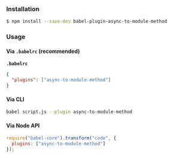 ### Installation

```sh
$ npm install --save-dev babel-plugin-async-to-module-method
```

### Usage

#### Via `.babelrc` (recommended)

**`.babelrc`**

```json
{
  "plugins": ["async-to-module-method"]
}
```

#### Via CLI

```sh
babel script.js --plugin async-to-module-method
```

#### Via Node API

```js
require("babel-core").transform("code", {
  plugins: ["async-to-module-method"]
});
```

